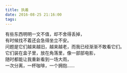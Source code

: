 ```yaml
---
title: 执着
date: 2016-08-25 21:16:00
tags:
---
```

有些东西明明一文不值，却不舍得丢掉，<br>
有时候找不着还会急得坐立不安。<br>
问题是它们越来越旧，越来越老，而我已经渐渐不敢看它们。<br>
它们装在盒子里，放在角落里，像一部部电影，<br>
随时都能让我重新看到一场大雨，<br>
一次分离，一杯咖啡，一个拥抱……<br>

<!--more-->